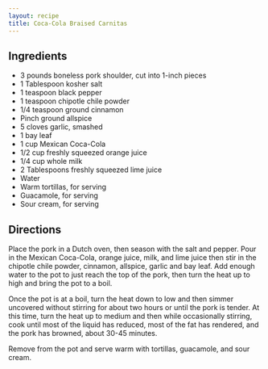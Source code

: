 ```yaml
---
layout: recipe
title: Coca-Cola Braised Carnitas
---
```


## Ingredients

* 3 pounds boneless pork shoulder, cut into 1-inch pieces
* 1 Tablespoon kosher salt
* 1 teaspoon black pepper
* 1 teaspoon chipotle chile powder
* 1/4 teaspoon ground cinnamon
* Pinch ground allspice
* 5 cloves garlic, smashed
* 1 bay leaf
* 1 cup Mexican Coca-Cola
* 1/2 cup freshly squeezed orange juice
* 1/4 cup whole milk
* 2 Tablespoons freshly squeezed lime juice
* Water
* Warm tortillas, for serving
* Guacamole, for serving
* Sour cream, for serving

## Directions

Place the pork in a Dutch oven, then season with the salt and pepper.
Pour in the Mexican Coca-Cola, orange juice, milk, and lime juice then
stir in the chipotle chile powder, cinnamon, allspice, garlic and bay
leaf. Add enough water to the pot to just reach the top of the pork,
then turn the heat up to high and bring the pot to a
boil.

Once the pot is at a boil, turn the heat down to low and then simmer
uncovered without stirring for about two hours or until the pork is
tender. At this time, turn the heat up to medium and then while
occasionally stirring, cook until most of the liquid has reduced, most
of the fat has rendered, and the pork has browned, about 30-45
minutes.

Remove from the pot and serve warm with tortillas, guacamole, and sour
cream.
